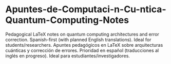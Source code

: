 # Apuntes-de-Computaci-n-Cu-ntica-Quantum-Computing-Notes
Pedagogical LaTeX notes on quantum computing architectures and error correction.  Spanish-first (with planned English translations). Ideal for students/researchers.  Apuntes pedagógicos en LaTeX sobre arquitecturas cuánticas y corrección de errores.  Prioridad en español (traducciones al inglés en progreso). Ideal para estudiantes/investigadores.
